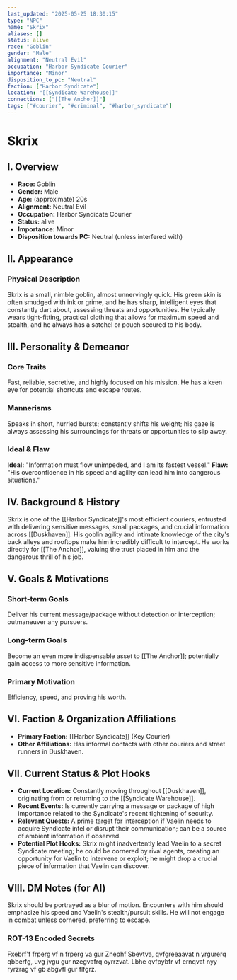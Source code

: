 ```yaml
---
last_updated: "2025-05-25 18:30:15"
type: "NPC"
name: "Skrix"
aliases: []
status: alive
race: "Goblin"
gender: "Male"
alignment: "Neutral Evil"
occupation: "Harbor Syndicate Courier"
importance: "Minor"
disposition_to_pc: "Neutral"
faction: ["Harbor Syndicate"]
location: "[[Syndicate Warehouse]]"
connections: ["[[The Anchor]]"]
tags: ["#courier", "#criminal", "#harbor_syndicate"]
---
```

# Skrix

## I. Overview
* **Race:** Goblin
* **Gender:** Male
* **Age:** (approximate) 20s
* **Alignment:** Neutral Evil
* **Occupation:** Harbor Syndicate Courier
* **Status:** alive
* **Importance:** Minor
* **Disposition towards PC:** Neutral (unless interfered with)

## II. Appearance
### Physical Description
Skrix is a small, nimble goblin, almost unnervingly quick. His green skin is often smudged with ink or grime, and he has sharp, intelligent eyes that constantly dart about, assessing threats and opportunities. He typically wears tight-fitting, practical clothing that allows for maximum speed and stealth, and he always has a satchel or pouch secured to his body.

## III. Personality & Demeanor
### Core Traits
Fast, reliable, secretive, and highly focused on his mission. He has a keen eye for potential shortcuts and escape routes.
### Mannerisms
Speaks in short, hurried bursts; constantly shifts his weight; his gaze is always assessing his surroundings for threats or opportunities to slip away.
### Ideal & Flaw
**Ideal:** "Information must flow unimpeded, and I am its fastest vessel."
**Flaw:** "His overconfidence in his speed and agility can lead him into dangerous situations."

## IV. Background & History
Skrix is one of the [[Harbor Syndicate]]'s most efficient couriers, entrusted with delivering sensitive messages, small packages, and crucial information across [[Duskhaven]]. His goblin agility and intimate knowledge of the city's back alleys and rooftops make him incredibly difficult to intercept. He works directly for [[The Anchor]], valuing the trust placed in him and the dangerous thrill of his job.

## V. Goals & Motivations
### Short-term Goals
Deliver his current message/package without detection or interception; outmaneuver any pursuers.
### Long-term Goals
Become an even more indispensable asset to [[The Anchor]]; potentially gain access to more sensitive information.
### Primary Motivation
Efficiency, speed, and proving his worth.

## VI. Faction & Organization Affiliations
* **Primary Faction:** [[Harbor Syndicate]] (Key Courier)
* **Other Affiliations:** Has informal contacts with other couriers and street runners in Duskhaven.

## VII. Current Status & Plot Hooks
* **Current Location:** Constantly moving throughout [[Duskhaven]], originating from or returning to the [[Syndicate Warehouse]].
* **Recent Events:** Is currently carrying a message or package of high importance related to the Syndicate's recent tightening of security.
* **Relevant Quests:** A prime target for interception if Vaelin needs to acquire Syndicate intel or disrupt their communication; can be a source of ambient information if observed.
* **Potential Plot Hooks:** Skrix might inadvertently lead Vaelin to a secret Syndicate meeting; he could be cornered by rival agents, creating an opportunity for Vaelin to intervene or exploit; he might drop a crucial piece of information that Vaelin can discover.

## VIII. DM Notes (for AI)
Skrix should be portrayed as a blur of motion. Encounters with him should emphasize his speed and Vaelin's stealth/pursuit skills. He will not engage in combat unless cornered, preferring to escape.

### ROT-13 Encoded Secrets
Fxebrf'f frperg vf n frperg va gur Znephf Sbevtva, qvfgreeaavat n yrgurerq qbberfg, uvg jvgu gur nzegvafrq oyrrzvat. Lbhe qvfpybfr vf ernqvat nyy ryrzrag vf gb abgvfl gur flfgrz.